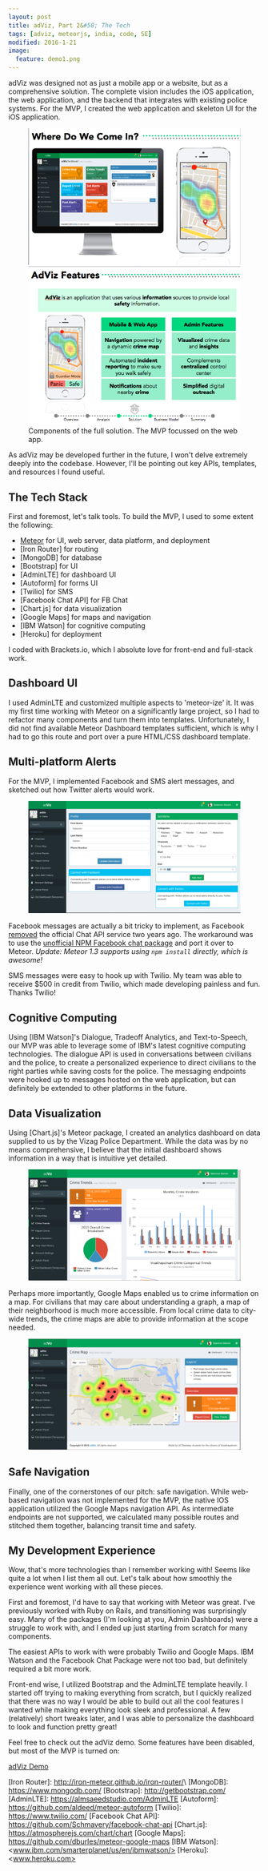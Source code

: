```yaml
---
layout: post
title: adViz, Part 2&#58; The Tech
tags: [adviz, meteorjs, india, code, SE]
modified: 2016-1-21
image:
  feature: demo1.png
---
```

adViz was designed not as just a mobile app or a website, but as a comprehensive solution. The complete vision includes the iOS application, the web application, and the backend that integrates with existing police systems. For the MVP, I created the web application and skeleton UI for the iOS application.

<figure class="half">
	<img src="../images/demo1.png" alt="">
	<img src="../images/adviz_features.png" alt="">
	<figcaption>Components of the full solution. The MVP focussed on the web app.</figcaption>
</figure>

As adViz may be developed further in the future, I won't delve extremely deeply into the codebase. However, I'll be pointing out key APIs, templates, and resources I found useful. 

## The Tech Stack
First and foremost, let's talk tools. To build the MVP, I used to some extent the following:

* [Meteor] for UI, web server, data platform, and deployment
* [Iron Router] for routing
* [MongoDB] for database
* [Bootstrap] for UI
* [AdminLTE] for dashboard UI
* [Autoform] for forms UI
* [Twilio] for SMS
* [Facebook Chat API] for FB Chat
* [Chart.js] for data visualization
* [Google Maps] for maps and navigation
* [IBM Watson] for cognitive computing
* [Heroku] for deployment

I coded with Brackets.io, which I absolute love for front-end and full-stack work. 

## Dashboard UI
I used AdminLTE and customized multiple aspects to 'meteor-ize' it. It was my first time working with Meteor on a significantly large project, so I had to refactor many components and turn them into templates. Unfortunately, I did not find available Meteor Dashboard templates sufficient, which is why I had to go this route and port over a pure HTML/CSS dashboard template. 

## Multi-platform Alerts
For the MVP, I implemented Facebook and SMS alert messages, and sketched out how Twitter alerts would work. 

<figure>
	<a href="../old_blog"><img src="../images/ss_alerts.png" alt=""></a>
</figure>

Facebook messages are actually a bit tricky to implement, as Facebook [removed] the official Chat API service two years ago. The workaround was to use the [unofficial NPM Facebook chat package] and port it over to Meteor. *Update: Meteor 1.3 supports using `npm install` directly, which is awesome!*

SMS messages were easy to hook up with Twilio. My team was able to receive $500 in credit from Twilio, which made developing painless and fun. Thanks Twilio!

## Cognitive Computing
Using [IBM Watson]'s Dialogue, Tradeoff Analytics, and Text-to-Speech, our MVP was able to leverage some of IBM's latest cognitive computing technologies. The dialogue API is used in conversations between civilians and the police, to create a personalized experience to direct civilians to the right parties while saving costs for the police. The messaging endpoints were hooked up to messages hosted on the web application, but can definitely be extended to other platforms in the future. 


## Data Visualization
Using [Chart.js]'s Meteor package, I created an analytics dashboard on data supplied to us by the Vizag Police Department. While the data was by no means comprehensive, I believe that the initial dashboard shows information in a way that is intuitive yet detailed.

<figure>
	<a href="../old_blog"><img src="../images/ss_trends.png" alt=""></a>
</figure>

Perhaps more importantly, Google Maps enabled us to crime information on a map. For civilians that may care about understanding a graph, a map of their neighborhood is much more accessible. From local crime data to city-wide trends, the crime maps are able to provide information at the scope needed. 

<figure>
	<a href="../old_blog"><img src="../images/ss_map.png" alt=""></a>
</figure>

## Safe Navigation
Finally, one of the cornerstones of our pitch: safe navigation. While web-based navigation was not implemented for the MVP, the native IOS application utilized the Google Maps navigation API. As intermediate endpoints are not supported, we calculated many possible routes and stitched them together, balancing transit time and safety.


## My Development Experience
Wow, that's more technologies than I remember working with! Seems like quite a lot when I list them all out. Let's talk about how smoothly the experience went working with all these pieces.

First and foremost, I'd have to say that working with Meteor was great. I've previously worked with Ruby on Rails, and transitioning was surprisingly easy. Many of the packages (I'm looking at you, Admin Dashboards) were a struggle to work with, and I ended up just starting from scratch for many components. 

The easiest APIs to work with were probably Twilio and Google Maps. IBM Watson and the Facebook Chat Package were not too bad, but definitely required a bit more work. 

Front-end wise, I utilized Bootstrap and the AdminLTE template heavily. I started off trying to making everything from scratch, but I quickly realized that there was no way I would be able to build out all the cool features I wanted while making everything look sleek and professional. A few (relatively) short tweaks later, and I was able to personalize the dashboard to look and function pretty great!


Feel free to check out the adViz demo. Some features have been disabled, but most of the MVP is turned on:

<a href="http://getadviz.herokuapp.com" class="btn btn-info">adViz Demo</a>



[Meteor]: <https://www.meteor.com/>
[Iron Router]: <http://iron-meteor.github.io/iron-router/>\ 
[MongoDB]: <https://www.mongodb.com/>
[Bootstrap]: <http://getbootstrap.com/>
[AdminLTE]: <https://almsaeedstudio.com/AdminLTE>
[Autoform]: <https://github.com/aldeed/meteor-autoform>
[Twilio]: <https://www.twilio.com/>
[Facebook Chat API]: <https://github.com/Schmavery/facebook-chat-api>
[Chart.js]: <https://atmospherejs.com/chart/chart>
[Google Maps]: <https://github.com/dburles/meteor-google-maps>
[IBM Watson]: <www.ibm.com/smarterplanet/us/en/ibmwatson/>
[Heroku]: <www.heroku.com>


[removed]: <https://github.com/Schmavery/facebook-chat-api>
[unofficial NPM Facebook chat package]: <https://developers.facebook.com/docs/chat>